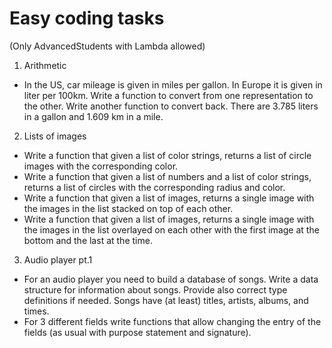 # Easy coding tasks

(Only AdvancedStudents with Lambda allowed)

1. Arithmetic

  - In the US, car mileage is given in miles per gallon. In Europe it is given in liter per 100km.
    Write a function to convert from one representation to the other. Write another function to convert back.
    There are 3.785 liters in a gallon and 1.609 km in a mile.


2. Lists of images

  - Write a function that given a list of color strings, returns a list of circle images with the corresponding color.
  - Write a function that given a list of numbers and a list of color strings, returns a list of circles with the corresponding radius and color.
  - Write a function that given a list of images, returns a single image with the images in the list stacked on top of each other.
  - Write a function that given a list of images, returns a single image with the images in the list overlayed on each other with the first image at the bottom
  and the last at the time.


3. Audio player pt.1

  - For an audio player you need to build a database of songs. Write a data structure for information about songs. Provide also correct type definitions if needed.
    Songs have (at least) titles, artists, albums, and times.
  - For 3 different fields write functions that allow changing the entry of the fields (as usual with purpose statement and signature).
